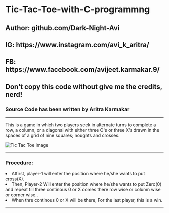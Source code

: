 # Tic-Tac-Toe-with-C-programmng
<h2>Author: github.com/Dark-Night-Avi</h2>
    <h2>IG: https://www.instagram.com/avi_k_aritra/</h2>
    <h2>FB: https://www.facebook.com/avijeet.karmakar.9/</h2>
    <h2>Don't copy this code without give me the credits, nerd!</h2>
    <h3>Source Code has been written by Aritra Karmakar </h3>
    <hr>
    <p>This is a game in which two players seek in alternate turns to complete a row, a column, or a diagonal with either three O's or three X's drawn in the spaces of a grid of nine squares; noughts and crosses.</p>
<img src="https://raw.githubusercontent.com/Dark-Night-Avi/Tic-Tac-Toe-with-C-programmng/main/Screenshot_10.png" alt="Tic Tac Toe image">
<hr>
<h3>Procedure:</h3>
<li>Atfirst, player-1 will enter the position where he/she wants to put cross(X).</li>
    <li>Then, Player-2 Will enter the position where he/she wants to put Zero(0) and repeat till three continous 0 or X comes there row wise or column wise or corner wise..</li>
    <li>When thre continous 0 or X will be there, For the last player, this is a win.</li>
    <hr>

    
